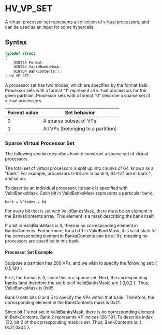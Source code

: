 # HV_VP_SET

A virtual processor set represents a collection of virtual processors, and can be used as an input for some hypercalls.

## Syntax

```c
typedef struct
{
    UINT64 Format;
    UINT64 ValidBanksMask;
    UINT64 BankContents[];
} HV_VP_SET;
 ```

A processor set has two modes, which are specified by the format field. Processor sets with a format “1” represent all virtual processors for the given partition. Processor sets with a format “0” describe a sparse set of virtual processors.

| Format value  | Set behavior                                                |
|---------------|-------------------------------------------------------------|
| 0             | A sparse subset of VPs                                      |
| 1             | All VPs (belonging to a partition)                          |

### Sparse Virtual Processor Set

The following section describes how to construct a sparse set of virtual processors.

The total set of virtual processors is split up into chunks of 64, known as a “bank”. For example, processors 0-63 are in bank 0, 64-127 are in bank 1, and so on.

To describe an individual processor, its bank is specified with ValidBanksMask. Each bit in ValidBanksMask represents a particular bank.

```
bank = VPindex / 64
```
For every bit that is set with ValidBanksMask, there must be an element in the BanksContents array. This element is a mask describing the bank itself.

If a bit in ValidBankMask is 0, there is no corresponding element in BanksContents. Furthermore, for a bit 1 in ValidBankMask, it is valid state for the corresponding element in BanksContents can be all 0s, meaning no processors are specified in this bank.

#### Processor Set Example

Suppose a partition has 200 VPs, and we wish to specify the following set: { 0,5,130 }

First, the format is 0, since this is a sparse set. Next, the corresponding banks (and therefore the set bits of ValidBanksMask) are { 0,0,2 }. Thus, ValidBanksMask is 0x05.

Bank 0 sets bits 0 and 5 to specify the VPs within that bank. Therefore, the corresponding element in the BankContents mask is 0x21.

Since bit 1 is not set in ValidBanksMask, there is no corresponding element in BankContents. Bank 2 represents VP indices 128-191. To describe index 130, bit 2 of the corresponding mask is set. Thus, BankContents is: { 0𝑥21,0𝑥04 }.